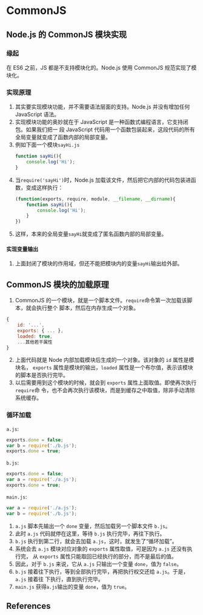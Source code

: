 # CommonJS


## Node.js 的 CommonJS 模块实现
### 缘起
在 ES6 之前，JS 都是不支持模块化的。Node.js 使用 CommonJS 规范实现了模块化。

### 实现原理
1. 其实要实现模块功能，并不需要语法层面的支持。Node.js 并没有增加任何 JavaScript 语法。
2. 实现模块功能的奥妙就在于 JavaScript 是一种函数式编程语言，它支持闭包。如果我们把一
段 JavaScript 代码用一个函数包装起来，这段代码的所有全局变量就变成了函数内部的局部变量。
3. 例如下面一个模块`sayHi.js`
    ```js
    function sayHi(){
        console.log('Hi');
    }
    ```
4. 当`require('sayHi')`时，Node.js 加载该文件，然后把它内部的代码包装进函数，变成这样执行：
    ```js
    (function(exports, require, module, __filename, __dirname){
        function sayHi(){
            console.log('Hi');
        }
    })
    ```
5. 这样，本来的全局变量`sayHi`就变成了匿名函数内部的局部变量。

#### 实现变量输出
1. 上面封闭了模块的作用域，但还不能把模块内的变量`sayHi`输出给外部。




## CommonJS 模块的加载原理
1. CommonJS 的一个模块，就是一个脚本文件。`require`命令第一次加载该脚本，就会执行整个
脚本，然后在内存生成一个对象。
```js
{
    id: '...',
    exports: { ... },   
    loaded: true,
    ...其他若干属性
}
```
2. 上面代码就是 Node 内部加载模块后生成的一个对象。该对象的 `id` 属性是模块名，
`exports` 属性是模块的输出，`loaded` 属性是一个布尔值，表示该模块的脚本是否执行完毕。
3. 以后需要用到这个模块的时候，就会到 `exports` 属性上面取值。即使再次执行`require`命
令，也不会再次执行该模块，而是到缓存之中取值，除非手动清除系统缓存。

### 循环加载
`a.js`:
```js
exports.done = false;
var b = require('./b.js');
exports.done = true;
```
`b.js`:
```js
exports.done = false;
var a = require('./a.js');
exports.done = true;
```
`main.js`:
```js
var a = require('./a.js');
var b = require('./b.js');
```
1. `a.js` 脚本先输出一个 `done` 变量，然后加载另一个脚本文件 `b.js`。
2. 此时 `a.js` 代码就停在这里，等待 `b.js` 执行完毕，再往下执行。
3. `b.js` 执行到第二行，就会去加载 `a.js`，这时，就发生了“循环加载”。
4. 系统会去 `a.js` 模块对应对象的 `exports` 属性取值，可是因为 `a.js` 还没有执行完，
从 `exports` 属性只能取回已经执行的部分，而不是最后的值。
5. 因此，对于 `b.js` 来说，它从 `a.js` 只输出一个变量 `done`，值为 `false`。
6. `b.js` 接着往下执行，等到全部执行完毕，再把执行权交还给 `a.js`。于是，`a.js` 接着往
下执行，直到执行完毕。
7. `main.js` 获得`a.js`输出的变量 `done`，值为 `true`。


## References
